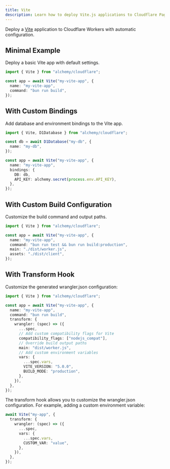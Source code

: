```yaml
---
title: Vite
description: Learn how to deploy Vite.js applications to Cloudflare Pages/Workers using Alchemy for fast and efficient builds.
---
```


Deploy a [Vite](https://vitejs.dev/) application to Cloudflare Workers with automatic configuration.

## Minimal Example

Deploy a basic Vite app with default settings.

```ts
import { Vite } from "alchemy/cloudflare";

const app = await Vite("my-vite-app", {
  name: "my-vite-app",
  command: "bun run build",
});
```

## With Custom Bindings

Add database and environment bindings to the Vite app.

```ts
import { Vite, D1Database } from "alchemy/cloudflare";

const db = await D1Database("my-db", {
  name: "my-db",
});

const app = await Vite("my-vite-app", {
  name: "my-vite-app",
  bindings: {
    DB: db,
    API_KEY: alchemy.secret(process.env.API_KEY),
  },
});
```

## With Custom Build Configuration

Customize the build command and output paths.

```ts
import { Vite } from "alchemy/cloudflare";

const app = await Vite("my-vite-app", {
  name: "my-vite-app",
  command: "bun run test && bun run build:production",
  main: "./dist/worker.js",
  assets: "./dist/client",
});
```

## With Transform Hook

Customize the generated wrangler.json configuration:

```ts
import { Vite } from "alchemy/cloudflare";

const app = await Vite("my-vite-app", {
  name: "my-vite-app",
  command: "bun run build",
  transform: {
    wrangler: (spec) => ({
      ...spec,
      // Add custom compatibility flags for Vite
      compatibility_flags: ["nodejs_compat"],
      // Override build output paths
      main: "dist/worker.js",
      // Add custom environment variables
      vars: {
        ...spec.vars,
        VITE_VERSION: "5.0.0",
        BUILD_MODE: "production",
      },
    }),
  },
});
```

The transform hook allows you to customize the wrangler.json configuration. For example, adding a custom environment variable:

```ts
await Vite("my-app", {
  transform: {
    wrangler: (spec) => ({
      ...spec,
      vars: {
        ...spec.vars,
        CUSTOM_VAR: "value",
      },
    }),
  },
});
```
